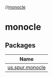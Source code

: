 //[monocle](index.md)

# monocle

## Packages

| Name |
|---|
| [us.spur.monocle](monocle/us.spur.monocle/index.md) |

